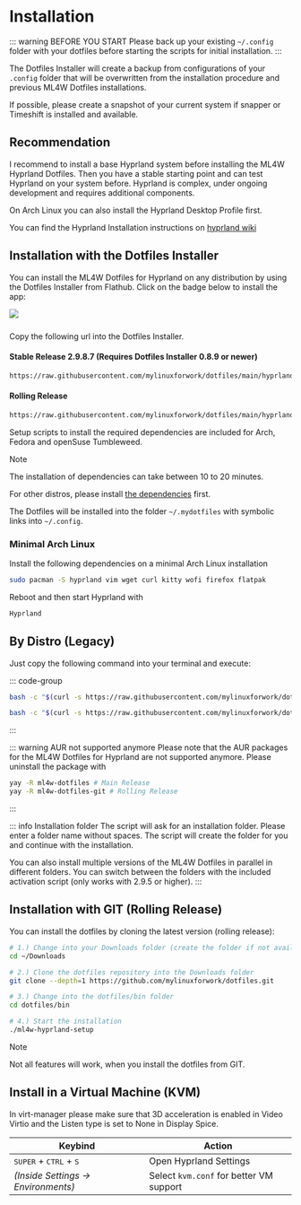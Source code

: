 # Installation

::: warning BEFORE YOU START
Please back up your existing `~/.config` folder with your dotfiles before starting the scripts for initial installation.
:::

The Dotfiles Installer will create a backup from configurations of your `.config` folder that will be overwritten from the installation procedure and previous ML4W Dotfiles installations.

If possible, please create a snapshot of your current system if snapper or Timeshift is installed and available.

## Recommendation

I recommend to install a base Hyprland system before installing the ML4W Hyprland Dotfiles. Then you have a stable starting point and can test Hyprland on your system before. Hyprland is complex, under ongoing development and requires additional components. 

On Arch Linux you can also install the Hyprland Desktop Profile first.

You can find the Hyprland Installation instructions on [hyprland wiki](https://wiki.hyprland.org/Getting-Started/Installation/)

## Installation with the Dotfiles Installer

You can install the ML4W Dotfiles for Hyprland on any distribution by using the Dotfiles Installer from Flathub. Click on the badge below to install the app:

<a href="https://mylinuxforwork.github.io/dotfiles-installer/" target="_blank"><img src="https://mylinuxforwork.github.io/dotfiles-installer/dotfiles-installer-badge.png" style="border:0;margin-bottom:10px"></a>

Copy the following url into the Dotfiles Installer.

#### Stable Release 2.9.8.7 (Requires Dotfiles Installer 0.8.9 or newer)

```sh
https://raw.githubusercontent.com/mylinuxforwork/dotfiles/main/hyprland-dotfiles-stable.dotinst
```
#### Rolling Release

```sh
https://raw.githubusercontent.com/mylinuxforwork/dotfiles/main/hyprland-dotfiles.dotinst
```

Setup scripts to install the required dependencies are included for Arch, Fedora and openSuse Tumbleweed. 

> [!NOTE]
> The installation of dependencies can take between 10 to 20 minutes. 

For other distros, please install <a href="/dotfiles/getting-started/dependencies">the dependencies</a> first.

The Dotfiles will be installed into the folder `~/.mydotfiles` with symbolic links into `~/.config`.

### Minimal Arch Linux

Install the following dependencies on a minimal Arch Linux installation

```sh [<i class="devicon-archlinux-plain"></i> Arch]
sudo pacman -S hyprland vim wget curl kitty wofi firefox flatpak

```
Reboot and then start Hyprland with 

```sh [<i class="devicon-archlinux-plain"></i> Arch]
Hyprland

```

## By Distro (Legacy)

Just copy the following command into your terminal and execute:

::: code-group

```sh [<i class="devicon-archlinux-plain"></i> Arch]
bash -c "$(curl -s https://raw.githubusercontent.com/mylinuxforwork/dotfiles/main/setup-arch.sh)"
```

```sh [<i class="devicon-fedora-plain"></i> Fedora]
bash -c "$(curl -s https://raw.githubusercontent.com/mylinuxforwork/dotfiles/main/setup-fedora.sh)"
```

:::

::: warning AUR not supported anymore
Please note that the AUR packages for the ML4W Dotfiles for Hyprland are not supported anymore. Please uninstall the package with 

```sh 
yay -R ml4w-dotfiles # Main Release
yay -R ml4w-dotfiles-git # Rolling Release
```

:::

::: info Installation folder
The script will ask for an installation folder. Please enter a folder name without spaces. The script will create the folder for you and continue with the installation.

You can also install multiple versions of the ML4W Dotfiles in parallel in different folders. You can switch between the folders with the included activation script (only works with 2.9.5 or higher). 
:::

## Installation with GIT (Rolling Release)

You can install the dotfiles by cloning the latest version (rolling release):

```sh
# 1.) Change into your Downloads folder (create the folder if not available)
cd ~/Downloads

# 2.) Clone the dotfiles repository into the Downloads folder
git clone --depth=1 https://github.com/mylinuxforwork/dotfiles.git

# 3.) Change into the dotfiles/bin folder
cd dotfiles/bin

# 4.) Start the installation
./ml4w-hyprland-setup
```

> [!NOTE]
> Not all features will work, when you install the dotfiles from GIT.

## Install in a Virtual Machine (KVM)

In virt-manager please make sure that 3D acceleration is enabled in Video Virtio and the Listen type is set to None in Display Spice.

| Keybind | Action |
|--------|--------|
| <kbd>SUPER</kbd> + <kbd>CTRL</kbd> + <kbd>S</kbd> | Open Hyprland Settings |
| *(Inside Settings → Environments)* | Select `kvm.conf` for better VM support |
